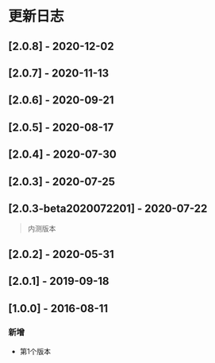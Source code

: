 ﻿# 更新日志

## [2.0.8] - 2020-12-02

## [2.0.7] - 2020-11-13

## [2.0.6] - 2020-09-21

## [2.0.5] - 2020-08-17

## [2.0.4] - 2020-07-30

## [2.0.3] - 2020-07-25

## [2.0.3-beta2020072201] - 2020-07-22

> 内测版本

## [2.0.2] - 2020-05-31

## [2.0.1] - 2019-09-18

## [1.0.0] - 2016-08-11

### 新增

* 第1个版本